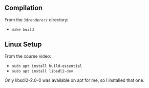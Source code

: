 ## Compilation

From the `3drenderer/` directory:

- `make build`

## Linux Setup

From the course video:

- `sudo apt install build-essential`
- `sudo apt install libsdl2-dev`

Only libsdl2-2.0-0 was available on apt for me, so I installed that one.
